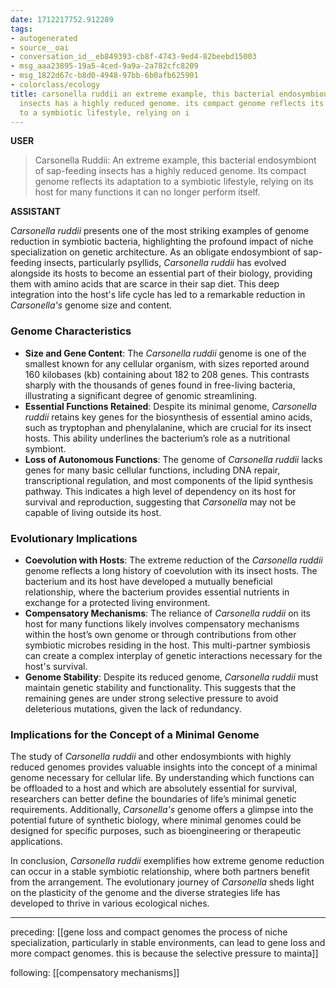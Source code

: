 ```yaml
---
date: 1712217752.912289
tags:
- autogenerated
- source__oai
- conversation_id__eb849393-cb8f-4743-9ed4-82beebd15003
- msg_aaa23895-19a5-4ced-9a9a-2a782cfc8209
- msg_1822d67c-b8d0-4948-97bb-6b0afb625901
- colorclass/ecology
title: carsonella ruddii an extreme example, this bacterial endosymbiont of sap-feeding
  insects has a highly reduced genome. its compact genome reflects its adaptation
  to a symbiotic lifestyle, relying on i
---
```


**USER**

> Carsonella Ruddii: An extreme example, this bacterial endosymbiont of sap-feeding insects has a highly reduced genome. Its compact genome reflects its adaptation to a symbiotic lifestyle, relying on its host for many functions it can no longer perform itself.


**ASSISTANT**

*Carsonella ruddii* presents one of the most striking examples of genome reduction in symbiotic bacteria, highlighting the profound impact of niche specialization on genetic architecture. As an obligate endosymbiont of sap-feeding insects, particularly psyllids, *Carsonella ruddii* has evolved alongside its hosts to become an essential part of their biology, providing them with amino acids that are scarce in their sap diet. This deep integration into the host's life cycle has led to a remarkable reduction in *Carsonella's* genome size and content.

### Genome Characteristics

- **Size and Gene Content**: The *Carsonella ruddii* genome is one of the smallest known for any cellular organism, with sizes reported around 160 kilobases (kb) containing about 182 to 208 genes. This contrasts sharply with the thousands of genes found in free-living bacteria, illustrating a significant degree of genomic streamlining.
- **Essential Functions Retained**: Despite its minimal genome, *Carsonella ruddii* retains key genes for the biosynthesis of essential amino acids, such as tryptophan and phenylalanine, which are crucial for its insect hosts. This ability underlines the bacterium’s role as a nutritional symbiont.
- **Loss of Autonomous Functions**: The genome of *Carsonella ruddii* lacks genes for many basic cellular functions, including DNA repair, transcriptional regulation, and most components of the lipid synthesis pathway. This indicates a high level of dependency on its host for survival and reproduction, suggesting that *Carsonella* may not be capable of living outside its host.

### Evolutionary Implications

- **Coevolution with Hosts**: The extreme reduction of the *Carsonella ruddii* genome reflects a long history of coevolution with its insect hosts. The bacterium and its host have developed a mutually beneficial relationship, where the bacterium provides essential nutrients in exchange for a protected living environment.
- **Compensatory Mechanisms**: The reliance of *Carsonella ruddii* on its host for many functions likely involves compensatory mechanisms within the host’s own genome or through contributions from other symbiotic microbes residing in the host. This multi-partner symbiosis can create a complex interplay of genetic interactions necessary for the host's survival.
- **Genome Stability**: Despite its reduced genome, *Carsonella ruddii* must maintain genetic stability and functionality. This suggests that the remaining genes are under strong selective pressure to avoid deleterious mutations, given the lack of redundancy.

### Implications for the Concept of a Minimal Genome

The study of *Carsonella ruddii* and other endosymbionts with highly reduced genomes provides valuable insights into the concept of a minimal genome necessary for cellular life. By understanding which functions can be offloaded to a host and which are absolutely essential for survival, researchers can better define the boundaries of life’s minimal genetic requirements. Additionally, *Carsonella's* genome offers a glimpse into the potential future of synthetic biology, where minimal genomes could be designed for specific purposes, such as bioengineering or therapeutic applications.

In conclusion, *Carsonella ruddii* exemplifies how extreme genome reduction can occur in a stable symbiotic relationship, where both partners benefit from the arrangement. The evolutionary journey of *Carsonella* sheds light on the plasticity of the genome and the diverse strategies life has developed to thrive in various ecological niches.


---

preceding: [[gene loss and compact genomes the process of niche specialization, particularly in stable environments, can lead to gene loss and more compact genomes. this is because the selective pressure to mainta]]  


following: [[compensatory mechanisms]]